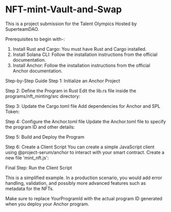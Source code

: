 # NFT-mint-Vault-and-Swap
This is a project submission for the Talent Olympics Hosted by SuperteamDAO. 

Prerequisites to begin with-:
1. Install Rust and Cargo: You must have Rust and Cargo installed.
2. Install Solana CLI: Follow the installation instructions from the official documentation.
3. Install Anchor: Follow the installation instructions from the official Anchor documentation.

Step-by-Step Guide
Step 1: Initialize an Anchor Project

Step 2: Define the Program in Rust
Edit the lib.rs file inside the programs/nft_minting/src directory:

Step 3: Update the Cargo.toml file
Add dependencies for Anchor and SPL Token:

Step 4: Configure the Anchor.toml file
Update the Anchor.toml file to specify the program ID and other details:

Step 5: Build and Deploy the Program

Step 6: Create a Client Script
You can create a simple JavaScript client using @project-serum/anchor to interact with your smart contract. Create a new file 'mint_nft.js':

Final Step: Run the Client Script

This is a simplified example. In a production scenario, you would add error handling, validation, and possibly more advanced features such as metadata for the NFTs.

Make sure to replace YourProgramId with the actual program ID generated when you deploy your Anchor program.



